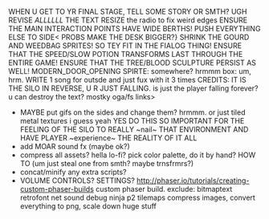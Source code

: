WHEN U GET TO YR FINAL STAGE, TELL SOME STORY OR SMTH?
UGH REVISE _ALLLLLL_ THE TEXT
RESIZE the radio to fix weird edges
ENSURE THE MAIN INTERACTION POINTS HAVE WIDE BERTHS! PUSH EVERYTHING ELSE TO SIDE< PROBS MAKE THE DESK BIGGER?}
SHRINK THE GOURD AND WEEDBAG SPRITES! SO TEY FIT IN THE FIALOG THING!
ENSURE THAT THE SPEED/SLOW POTION TRANSFORMS LAST THROUGH THE ENTIRE GAME!
ENSURE THAT THE TREE/BLOOD SCULPTURE PERSIST AS WELL!
MODERN_DOOR_OPENING SPIRTE: somewhere? hrmmm
box: um, hrm.
WRITE 1 song for outsde and just fux with it 3 times
CREDITS: IT IS THE SILO IN REVERSE, U R JUST FALLING. is just the player falling forever?  u can destroy the text? mostky oga/fs links>
- MAYBE put gifs on the sides and change them? hrmmm. or just tiled metal textures i guess yeah YES DO THIS SO IMPORTANT FOR THE FEELING OF THE SILO TO REALLY ~nail~ THAT ENVIRONMENT AND HAVE PLAYER ~experience~ THE REALITY OF IT ALL
- add MOAR sound fx (maybe ok?)
- compress all assets? hella lo-fi? pick color palette, do it by hand? HOW TO (um just steal one from smth? maybe trnsfrmrs?)
- concat/minify any extra scripts?
- VOLUME CONTROLS? SETTINGS?
http://phaser.io/tutorials/creating-custom-phaser-builds custom phaser build. exclude: bitmaptext retrofont net sound debug ninja p2 tilemaps
compress images, convert everything to png, scale down huge stuff